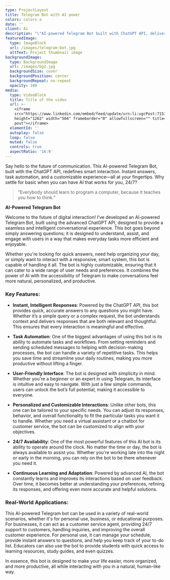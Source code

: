 ```yaml
---
type: ProjectLayout
title: Telegram Bot with AI power
colors: colors-a
date: ''
client: Ai
description: "\"AI-powered Telegram Bot built with ChatGPT API, delivering smart, instant, and interactive conversations. \U0001F680\U0001F916 Simplifying tasks and enhancing user experience with the power of AI.\""
featuredImage:
  type: ImageBlock
  url: /images/telegram-bot.jpg
  altText: Project thumbnail image
backgroundImage:
  type: BackgroundImage
  url: /images/bg2.jpg
  backgroundSize: cover
  backgroundPosition: center
  backgroundRepeat: no-repeat
  opacity: 100
media:
  type: VideoBlock
  title: Title of the video
  url: >-
    <iframe
    src="https://www.linkedin.com/embed/feed/update/urn:li:ugcPost:7153052149231276032"
    height="1262" width="504" frameborder="0" allowfullscreen="" title="Embedded
    post"></iframe>
  elementId: ''
  autoplay: false
  loop: false
  muted: false
  controls: true
  aspectRatio: '16:9'
---
```

Say hello to the future of communication. This AI-powered Telegram Bot, built with the ChatGPT API, redefines smart interaction. Instant answers, task automation, and a customizable experience—all at your fingertips. Why settle for basic when you can have AI that works for you, 24/7?

> “Everybody should learn to program a computer, because it teaches you how to think.”

**AI-Powered Telegram Bot**

Welcome to the future of digital interaction! I’ve developed an AI-powered Telegram Bot, built using the advanced ChatGPT API, designed to provide a seamless and intelligent conversational experience. This bot goes beyond simply answering questions; it is designed to understand, assist, and engage with users in a way that makes everyday tasks more efficient and enjoyable.

Whether you're looking for quick answers, need help organizing your day, or simply want to interact with a responsive, smart system, this bot is capable of handling it all. The bot is highly customizable, ensuring that it can cater to a wide range of user needs and preferences. It combines the power of AI with the accessibility of Telegram to make conversations feel more natural, personalized, and productive.

### Key Features:

*   **Instant, Intelligent Responses**: Powered by the ChatGPT API, this bot provides quick, accurate answers to any questions you might have. Whether it’s a simple query or a complex request, the bot understands context and delivers responses that are both relevant and thoughtful. This ensures that every interaction is meaningful and effective.

*   **Task Automation**: One of the biggest advantages of using this bot is its ability to automate tasks and workflows. From setting reminders and sending scheduled messages to helping with decision-making processes, the bot can handle a variety of repetitive tasks. This helps you save time and streamline your daily routines, making you more productive without lifting a finger.

*   **User-Friendly Interface**: The bot is designed with simplicity in mind. Whether you're a beginner or an expert in using Telegram, its interface is intuitive and easy to navigate. With just a few simple commands, users can unlock the bot’s full potential, making it accessible to everyone.

*   **Personalized and Customizable Interactions**: Unlike other bots, this one can be tailored to your specific needs. You can adjust its responses, behavior, and overall functionality to fit the particular tasks you want it to handle. Whether you need a virtual assistant or a chatbot for customer service, the bot can be customized to align with your objectives.

*   **24/7 Availability**: One of the most powerful features of this AI bot is its ability to operate around the clock. No matter the time or day, the bot is always available to assist you. Whether you're working late into the night or early in the morning, you can rely on the bot to be there whenever you need it.

*   **Continuous Learning and Adaptation**: Powered by advanced AI, the bot constantly learns and improves its interactions based on user feedback. Over time, it becomes better at understanding your preferences, refining its responses, and offering even more accurate and helpful solutions.

### Real-World Applications:

This AI-powered Telegram bot can be used in a variety of real-world scenarios, whether it's for personal use, business, or educational purposes. For businesses, it can act as a customer service agent, providing 24/7 support to customers, handling inquiries, and improving the overall customer experience. For personal use, it can manage your schedule, provide instant answers to questions, and help you keep track of your to-do list. Educators can also use the bot to provide students with quick access to learning resources, study guides, and even quizzes.

In essence, this bot is designed to make your life easier, more organized, and more productive, all while interacting with you in a natural, human-like way.



